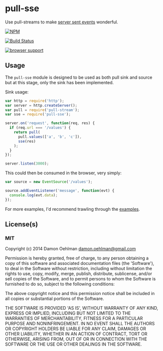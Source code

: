 # pull-sse

Use pull-streams to make
[server sent events](http://www.w3.org/TR/eventsource/) wonderful.


[![NPM](https://nodei.co/npm/pull-sse.png)](https://nodei.co/npm/pull-sse/)

[![Build Status](https://img.shields.io/travis/DamonOehlman/pull-sse.svg?branch=master)](https://travis-ci.org/DamonOehlman/pull-sse)

[![browser support](https://ci.testling.com/DamonOehlman/pull-sse.png)](https://ci.testling.com/DamonOehlman/pull-sse)


## Usage

The `pull-sse` module is designed to be used as both pull sink and source
but at this stage, only the sink has been implemented.

Sink usage:

```js
var http = require('http');
var server = http.createServer();
var pull = require('pull-stream');
var sse = require('pull-sse');

server.on('request', function(req, res) {
  if (req.url === '/values') {
    return pull(
      pull.values(['a', 'b', 'c']),
      sse(res)
    );
  }
});

server.listen(3000);
```

This could then be consumed in the browser, very simply:

```js
var source = new EventSource('/values');

source.addEventListener('message', function(evt) {
  console.log(evt.data);
});
```

For more examples, I'd recommend trawling through the [examples](/examples).

## License(s)

### MIT

Copyright (c) 2014 Damon Oehlman <damon.oehlman@gmail.com>

Permission is hereby granted, free of charge, to any person obtaining
a copy of this software and associated documentation files (the
'Software'), to deal in the Software without restriction, including
without limitation the rights to use, copy, modify, merge, publish,
distribute, sublicense, and/or sell copies of the Software, and to
permit persons to whom the Software is furnished to do so, subject to
the following conditions:

The above copyright notice and this permission notice shall be
included in all copies or substantial portions of the Software.

THE SOFTWARE IS PROVIDED 'AS IS', WITHOUT WARRANTY OF ANY KIND,
EXPRESS OR IMPLIED, INCLUDING BUT NOT LIMITED TO THE WARRANTIES OF
MERCHANTABILITY, FITNESS FOR A PARTICULAR PURPOSE AND NONINFRINGEMENT.
IN NO EVENT SHALL THE AUTHORS OR COPYRIGHT HOLDERS BE LIABLE FOR ANY
CLAIM, DAMAGES OR OTHER LIABILITY, WHETHER IN AN ACTION OF CONTRACT,
TORT OR OTHERWISE, ARISING FROM, OUT OF OR IN CONNECTION WITH THE
SOFTWARE OR THE USE OR OTHER DEALINGS IN THE SOFTWARE.
